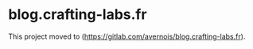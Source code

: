 # blog.crafting-labs.fr

This project moved to (https://gitlab.com/avernois/blog.crafting-labs.fr).
